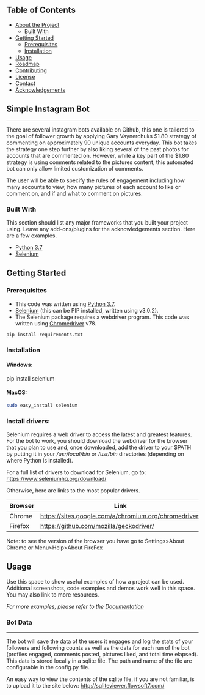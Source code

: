 <!-- TABLE OF CONTENTS -->
## Table of Contents

* [About the Project](#simple-instagram-bot)
  * [Built With](#built-with)
* [Getting Started](#getting-started)
  * [Prerequisites](#prerequisites)
  * [Installation](#installation)
* [Usage](#usage)
* [Roadmap](#roadmap)
* [Contributing](#contributing)
* [License](#license)
* [Contact](#contact)
* [Acknowledgements](#acknowledgements)



<!-- ABOUT THE PROJECT -->
## Simple Instagram Bot
-----------------------
There are several instagram bots available on Github, this one is tailored to the goal of follower growth by applying Gary Vaynerchuks $1.80 strategy of commenting on approximately 90 unique accounts everyday. This bot takes the strategy one step further by also liking several of the past photos for accounts that are commented on. However, while a key part of the $1.80 strategy is using comments related to the pictures content, this automated bot can only allow limited customization of comments.

The user will be able to specify the rules of engagement including how many accounts to view, how many pictures of each account to like or comment on, and if and what to comment on pictures.

### Built With
This section should list any major frameworks that you built your project using. Leave any add-ons/plugins for the acknowledgements section. Here are a few examples.
* [Python 3.7](https://www.python.org/downloads/)
* [Selenium](http://www.seleniumhq.org/download/)


<!-- GETTING STARTED -->
## Getting Started

### Prerequisites

- This code was written using [Python 3.7](https://www.python.org/downloads/).
- [Selenium](http://www.seleniumhq.org/download/) (this can be PIP installed, written using v3.0.2).
- The Selenium package requires a webdriver program. This code was written 
using [Chromedriver](https://chromedriver.storage.googleapis.com/index.html) v78.

```sh
pip install requirements.txt
```

### Installation
#### Windows:
pip install selenium

#### MacOS:
```sh
sudo easy_install selenium
```
### Install drivers:

Selenium requires a web driver to access the latest and greatest features. For the bot to work, you should download the webdriver for the browser that you plan to use and, once downloaded, add the driver to your $PATH by putting it in your */usr/local/bin* or */usr/bin* directories (depending on where Python is installed). 

For a full list of drivers to download for Selenium, go to: https://www.seleniumhq.org/download/

Otherwise, here are links to the most popular drivers.

| Browser        | Link                                                        |
|---|---|
| Chrome         | https://sites.google.com/a/chromium.org/chromedriver/       |
| Firefox        | https://github.com/mozilla/geckodriver/                     |

Note: to see the version of the browser you have go to Settings>About Chrome or Menu>Help>About FireFox

<!-- USAGE EXAMPLES -->
## Usage

Use this space to show useful examples of how a project can be used. Additional screenshots, code examples and demos work well in this space. You may also link to more resources.

_For more examples, please refer to the [Documentation](https://example.com)_


### Bot Data
---------------------
The bot will save the data of the users it engages and log the stats of your followers and following counts as well as the data for each run of the bot (profiles engaged, comments posted, pictures liked, and total time elapsed). This data is stored locally in a sqlite file. The path and name of the file are configurable in the config.py file.

An easy way to view the contents of the sqlite file, if you are not familiar, is to upload it to the site below:
http://sqliteviewer.flowsoft7.com/





